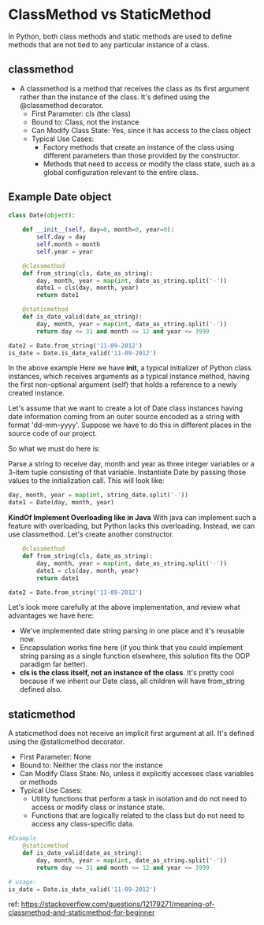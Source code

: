 # ClassMethod vs StaticMethod
In Python, both class methods and static methods are used to define methods that are not tied to any particular instance of a class.
## classmethod
- A classmethod is a method that receives the class as its first argument rather than the instance of the class. It's defined using the @classmethod decorator.
  - First Parameter: cls (the class)
  - Bound to: Class, not the instance
  - Can Modify Class State: Yes, since it has access to the class object
  - Typical Use Cases:
    - Factory methods that create an instance of the class using different parameters than those provided by the constructor.
    - Methods that need to access or modify the class state, such as a global configuration relevant to the entire class.
## Example Date object
```py
class Date(object):
    
    def __init__(self, day=0, month=0, year=0):
        self.day = day
        self.month = month
        self.year = year

    @classmethod
    def from_string(cls, date_as_string):
        day, month, year = map(int, date_as_string.split('-'))
        date1 = cls(day, month, year)
        return date1

    @staticmethod
    def is_date_valid(date_as_string):
        day, month, year = map(int, date_as_string.split('-'))
        return day <= 31 and month <= 12 and year <= 3999

date2 = Date.from_string('11-09-2012')
is_date = Date.is_date_valid('11-09-2012')
```
In the above example Here we have __init__, a typical initializer of Python class instances, which receives arguments as a typical 
instance method, having the first non-optional argument (self) that holds a reference to a newly created instance.

Let's assume that we want to create a lot of Date class instances having date information coming from an outer source encoded as a string with format 
'dd-mm-yyyy'. Suppose we have to do this in different places in the source code of our project.

So what we must do here is:

Parse a string to receive day, month and year as three integer variables or a 3-item tuple consisting of that variable.
Instantiate Date by passing those values to the initialization call.
This will look like:
```py
day, month, year = map(int, string_date.split('-')) 
date1 = Date(day, month, year)
```
**KindOf Implement Overloading like in Java**
With java can implement such a feature with overloading, but Python lacks this overloading. Instead, we can use classmethod. Let's create another constructor.
```py
    @classmethod
    def from_string(cls, date_as_string):
        day, month, year = map(int, date_as_string.split('-'))
        date1 = cls(day, month, year)
        return date1

date2 = Date.from_string('11-09-2012')
```
Let's look more carefully at the above implementation, and review what advantages we have here:
- We've implemented date string parsing in one place and it's reusable now.
- Encapsulation works fine here (if you think that you could implement string parsing as a single function elsewhere, this solution fits the OOP paradigm far better).
- **cls is the class itself, not an instance of the class**. It's pretty cool because if we inherit our Date class, all children will have from_string defined also.

## staticmethod
A staticmethod does not receive an implicit first argument at all. It's defined using the @staticmethod decorator.

- First Parameter: None
- Bound to: Neither the class nor the instance
- Can Modify Class State: No, unless it explicitly accesses class variables or methods
- Typical Use Cases:
  - Utility functions that perform a task in isolation and do not need to access or modify class or instance state.
  - Functions that are logically related to the class but do not need to access any class-specific data.

```py
#Example
    @staticmethod
    def is_date_valid(date_as_string):
        day, month, year = map(int, date_as_string.split('-'))
        return day <= 31 and month <= 12 and year <= 3999

# usage:
is_date = Date.is_date_valid('11-09-2012')
```

ref: https://stackoverflow.com/questions/12179271/meaning-of-classmethod-and-staticmethod-for-beginner
